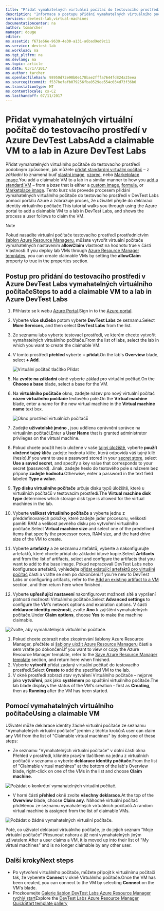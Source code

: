 ```yaml
---
title: "Přidat vymahatelných virtuální počítač do testovacího prostředí v Azure DevTest Labs | Microsoft Docs"
description: "Informace o postupu přidání vymahatelných virtuálního počítače do testovacího prostředí v Azure DevTest Labs"
services: devtest-lab,virtual-machines
documentationcenter: na
author: tomarcher
manager: douge
editor: 
ms.assetid: f671e66e-9630-4e30-a131-a6bad9ed9c11
ms.service: devtest-lab
ms.workload: na
ms.tgt_pltfrm: na
ms.devlang: na
ms.topic: article
ms.date: 03/17/2017
ms.author: tarcher
ms.openlocfilehash: 98950d72e90b0e178bae2fffa7644fd824a25eea
ms.sourcegitcommit: f537befafb079256fba0529ee554c034d73f36b0
ms.translationtype: MT
ms.contentlocale: cs-CZ
ms.lasthandoff: 07/11/2017
---
```

# <a name="add-a-claimable-vm-to-a-lab-in-azure-devtest-labs"></a><span data-ttu-id="76243-103">Přidat vymahatelných virtuální počítač do testovacího prostředí v Azure DevTest Labs</span><span class="sxs-lookup"><span data-stu-id="76243-103">Add a claimable VM to a lab in Azure DevTest Labs</span></span>
<span data-ttu-id="76243-104">Přidat vymahatelných virtuálního počítače do testovacího prostředí podobným způsobem, jak můžete [přidat standardní virtuální počítač](devtest-lab-add-vm.md) – z *základní* to znamená buď [vlastní image](devtest-lab-create-template.md), [vzorec](devtest-lab-manage-formulas.md), nebo [Marketplace image](devtest-lab-configure-marketplace-images.md).</span><span class="sxs-lookup"><span data-stu-id="76243-104">You add a claimable VM to a lab in a similar manner to how you [add a standard VM](devtest-lab-add-vm.md) – from a *base* that is either a [custom image](devtest-lab-create-template.md), [formula](devtest-lab-manage-formulas.md), or [Marketplace image](devtest-lab-configure-marketplace-images.md).</span></span> <span data-ttu-id="76243-105">Tento kurz vás provede procesem přidání vymahatelných virtuálního počítače do testovacího prostředí v DevTest Labs pomocí portálu Azure a zobrazuje proces, že uživatel přejde do deklarací identity virtuálního počítače.</span><span class="sxs-lookup"><span data-stu-id="76243-105">This tutorial walks you through using the Azure portal to add a claimable VM to a lab in DevTest Labs, and shows the process a user follows to claim the VM.</span></span>

> [!NOTE]
> <span data-ttu-id="76243-106">Pokud nasadíte virtuální počítače testovacího prostředí prostřednictvím [šablon Azure Resource Manageru](devtest-lab-create-environment-from-arm.md), můžete vytvořit virtuální počítače vymahatelných nastavením **allowClaim** vlastnost na hodnotu true v části Vlastnosti.</span><span class="sxs-lookup"><span data-stu-id="76243-106">If you deploy lab VMs through [Azure Resource Manager templates](devtest-lab-create-environment-from-arm.md), you can create claimable VMs by setting the **allowClaim** property to true in the properties section.</span></span>
>
>

## <a name="steps-to-add-a-claimable-vm-to-a-lab-in-azure-devtest-labs"></a><span data-ttu-id="76243-107">Postup pro přidání do testovacího prostředí v Azure DevTest Labs vymahatelných virtuálního počítače</span><span class="sxs-lookup"><span data-stu-id="76243-107">Steps to add a claimable VM to a lab in Azure DevTest Labs</span></span>
1. <span data-ttu-id="76243-108">Přihlaste se k webu [Azure Portal](http://go.microsoft.com/fwlink/p/?LinkID=525040).</span><span class="sxs-lookup"><span data-stu-id="76243-108">Sign in to the [Azure portal](http://go.microsoft.com/fwlink/p/?LinkID=525040).</span></span>
1. <span data-ttu-id="76243-109">Vyberte **více služeb**a potom vyberte **DevTest Labs** ze seznamu.</span><span class="sxs-lookup"><span data-stu-id="76243-109">Select **More Services**, and then select **DevTest Labs** from the list.</span></span>
1. <span data-ttu-id="76243-110">Ze seznamu labs vyberte testovací prostředí, ve kterém chcete vytvořit vymahatelných virtuálního počítače.</span><span class="sxs-lookup"><span data-stu-id="76243-110">From the list of labs, select the lab in which you want to create the claimable VM.</span></span>  
1. <span data-ttu-id="76243-111">V tomto prostředí **přehled** vyberte **+ přidat**.</span><span class="sxs-lookup"><span data-stu-id="76243-111">On the lab's **Overview** blade, select **+ Add**.</span></span>  

    ![Virtuální počítač tlačítko Přidat](./media/devtest-lab-add-vm/devtestlab-home-blade-add-vm.png)

1. <span data-ttu-id="76243-113">Na **zvolte na základní** okně vyberte základ pro virtuální počítač.</span><span class="sxs-lookup"><span data-stu-id="76243-113">On the **Choose a base** blade, select a base for the VM.</span></span>
1. <span data-ttu-id="76243-114">Na **virtuálního počítače** okno, zadejte název pro nový virtuální počítač **název virtuálního počítače** textového pole.</span><span class="sxs-lookup"><span data-stu-id="76243-114">On the **Virtual machine** blade, enter a name for the new virtual machine in the **Virtual machine name** text box.</span></span>

    ![Okno prostředí virtuálních počítačů](./media/devtest-lab-add-vm/devtestlab-lab-vm-blade.png)

1. <span data-ttu-id="76243-116">Zadejte **uživatelské jméno** , jsou udělena oprávnění správce na virtuálním počítači.</span><span class="sxs-lookup"><span data-stu-id="76243-116">Enter a **User Name** that is granted administrator privileges on the virtual machine.</span></span>  
1. <span data-ttu-id="76243-117">Pokud chcete použít heslo uložené v vaše [tajný úložiště](https://azure.microsoft.com/updates/azure-devtest-labs-keep-your-secrets-safe-and-easy-to-use-with-the-new-personal-secret-store), vyberte **použít uložené tajný klíč**a zadejte hodnotu klíče, která odpovídá váš tajný klíč (heslo).</span><span class="sxs-lookup"><span data-stu-id="76243-117">If you want to use a password stored in your [secret store](https://azure.microsoft.com/updates/azure-devtest-labs-keep-your-secrets-safe-and-easy-to-use-with-the-new-personal-secret-store), select **Use a saved secret**, and specify a key value that corresponds to your secret (password).</span></span> <span data-ttu-id="76243-118">Jinak, zadejte heslo do textového pole s názvem bez přípony **zadejte hodnotu**.</span><span class="sxs-lookup"><span data-stu-id="76243-118">Otherwise, enter a password in the text field labeled **Type a value**.</span></span>
1. <span data-ttu-id="76243-119">**Typ disku virtuálního počítače** určuje disku typů úložiště, které u virtuálních počítačů v testovacím prostředí.</span><span class="sxs-lookup"><span data-stu-id="76243-119">The **Virtual machine disk type** determines which storage disk type is allowed for the virtual machines in the lab.</span></span>
1. <span data-ttu-id="76243-120">Vyberte **velikost virtuálního počítače** a vyberte jednu z předdefinovaných položky, které zadejte jader procesoru, velikosti paměti RAM a velikost pevného disku pro vytvoření virtuálního počítače.</span><span class="sxs-lookup"><span data-stu-id="76243-120">Select **Virtual machine size** and select one of the predefined items that specify the processor cores, RAM size, and the hard drive size of the VM to create.</span></span>
1. <span data-ttu-id="76243-121">Vyberte **artefakty** a ze seznamu artefaktů, vyberte a nakonfigurujte artefaktů, které chcete přidat do základní bitové kopie.</span><span class="sxs-lookup"><span data-stu-id="76243-121">Select **Artifacts** and from the list of artifacts, select and configure the artifacts that you want to add to the base image.</span></span> <span data-ttu-id="76243-122">Pokud nepracovali DevTest Labs nebo konfigurace artefaktů, vyhledejte [přidat existující artefaktů pro virtuální počítač](devtest-lab-add-vm.md#add-an-existing-artifact-to-a-vm) části a vraťte se sem po dokončení.</span><span class="sxs-lookup"><span data-stu-id="76243-122">If you're new to DevTest Labs or configuring artifacts, refer to the [Add an existing artifact to a VM](devtest-lab-add-vm.md#add-an-existing-artifact-to-a-vm) section, and then return here when finished.</span></span>
1. <span data-ttu-id="76243-123">Vyberte **upřesňující nastavení** nakonfigurovat možnosti sítě a vypršení platnosti možnosti Virtuálního počítače.</span><span class="sxs-lookup"><span data-stu-id="76243-123">Select **Advanced settings** to configure the VM's network options and expiration options.</span></span> <span data-ttu-id="76243-124">V části **deklarace identity možnosti**, zvolte **Ano** k zajištění vymahatelných počítače.</span><span class="sxs-lookup"><span data-stu-id="76243-124">Under **Claim options**, choose **Yes** to make the machine claimable.</span></span>

  ![Zvolte, aby vymahatelných virtuálního počítače.](./media/devtest-lab-add-vm/devtestlab-claim-VM-option.png)

1. <span data-ttu-id="76243-126">Pokud chcete zobrazit nebo zkopírování šablony Azure Resource Manager, přečtěte si [šablony uložit Azure Resource Manageru](devtest-lab-add-vm.md#save-azure-resource-manager-template) části a sem vraťte po dokončení.</span><span class="sxs-lookup"><span data-stu-id="76243-126">If you want to view or copy the Azure Resource Manager template, refer to the [Save Azure Resource Manager template](devtest-lab-add-vm.md#save-azure-resource-manager-template) section, and return here when finished.</span></span>
1. <span data-ttu-id="76243-127">Vyberte **vytvořit** přidat zadaný virtuální počítač do testovacího prostředí.</span><span class="sxs-lookup"><span data-stu-id="76243-127">Select **Create** to add the specified VM to the lab.</span></span>
1. <span data-ttu-id="76243-128">V okně prostředí zobrazí stav vytváření Virtuálního počítače – nejprve jako **vytváření**, pak jako **systémem** po spuštění virtuálního počítače.</span><span class="sxs-lookup"><span data-stu-id="76243-128">The lab blade displays the status of the VM's creation - first as **Creating**, then as **Running** after the VM has been started.</span></span>


## <a name="using-a-claimable-vm"></a><span data-ttu-id="76243-129">Pomocí vymahatelných virtuálního počítače</span><span class="sxs-lookup"><span data-stu-id="76243-129">Using a claimable VM</span></span>

<span data-ttu-id="76243-130">Uživatel může deklarace identity žádné virtuální počítače ze seznamu "Vymahatelných virtuální počítače" jedním z těchto kroků:</span><span class="sxs-lookup"><span data-stu-id="76243-130">A user can claim any VM from the list of "Claimable virtual machines" by doing one of these steps:</span></span>

* <span data-ttu-id="76243-131">Ze seznamu "Vymahatelných virtuální počítače" v dolní části okna Přehled v prostředí, klikněte pravým tlačítkem na jednu z virtuálních počítačů v seznamu a vyberte **deklarace identity počítače**.</span><span class="sxs-lookup"><span data-stu-id="76243-131">From the list of "Claimable virtual machines" at the bottom of the lab's Overview blade, right-click on one of the VMs in the list and choose **Claim machine**.</span></span>

 ![Požádat o konkrétní vymahatelných virtuální počítač.](./media/devtest-lab-add-vm/devtestlab-claim-VM.png)


* <span data-ttu-id="76243-133">V horní části **přehled** okně zvolte **všechny deklarace**.</span><span class="sxs-lookup"><span data-stu-id="76243-133">At the top of the **Overview** blade, choose **Claim any**.</span></span> <span data-ttu-id="76243-134">Náhodné virtuální počítač přidělenou ze seznamu vymahatelných virtuálních počítačů.</span><span class="sxs-lookup"><span data-stu-id="76243-134">A random virtual machine is assigned from the list of claimable VMs.</span></span>

 ![Požádat o žádné vymahatelných virtuální počítače.](./media/devtest-lab-add-vm/devtestlab-claim-any.png)


<span data-ttu-id="76243-136">Poté, co uživatel deklarací virtuálního počítače, je do jejich seznam "Moje virtuální počítače" Přesunout nahoru a již není vymahatelných jiným uživatelem.</span><span class="sxs-lookup"><span data-stu-id="76243-136">After a user claims a VM, it is moved up into their list of "My virtual machines" and is no longer claimable by any other user.</span></span>

## <a name="next-steps"></a><span data-ttu-id="76243-137">Další kroky</span><span class="sxs-lookup"><span data-stu-id="76243-137">Next steps</span></span>
* <span data-ttu-id="76243-138">Po vytvoření virtuálního počítače, můžete připojit k virtuálnímu počítači tak, že vyberete **Connect** v okně Virtuálního počítače.</span><span class="sxs-lookup"><span data-stu-id="76243-138">Once the VM has been created, you can connect to the VM by selecting **Connect** on the VM's blade.</span></span>
* <span data-ttu-id="76243-139">Prozkoumejte [Galerie šablon DevTest Labs Azure Resource Manager rychlý start](https://github.com/Azure/azure-devtestlab/tree/master/ARMTemplates)</span><span class="sxs-lookup"><span data-stu-id="76243-139">Explore the [DevTest Labs Azure Resource Manager QuickStart template gallery](https://github.com/Azure/azure-devtestlab/tree/master/ARMTemplates)</span></span>
